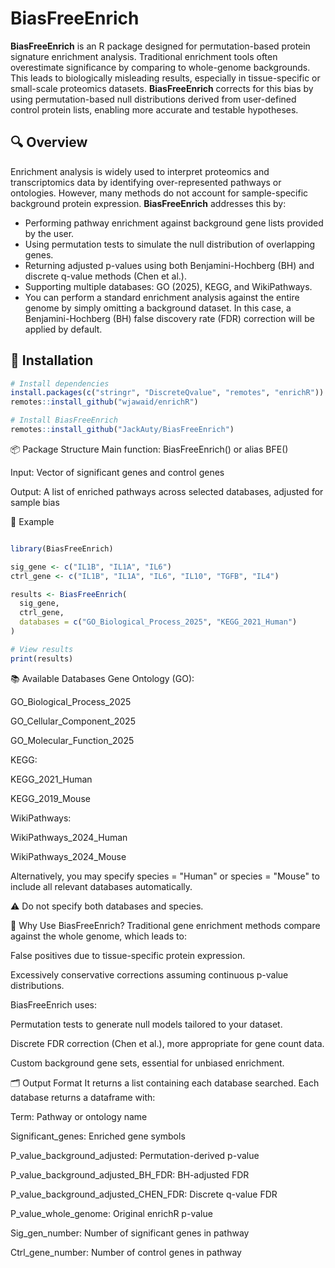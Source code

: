 
# BiasFreeEnrich

**BiasFreeEnrich** is an R package designed for permutation-based protein signature enrichment analysis. Traditional enrichment tools often overestimate significance by comparing to whole-genome backgrounds. This leads to biologically misleading results, especially in tissue-specific or small-scale proteomics datasets. **BiasFreeEnrich** corrects for this bias by using permutation-based null distributions derived from user-defined control protein lists, enabling more accurate and testable hypotheses.

## 🔍 Overview

Enrichment analysis is widely used to interpret proteomics and transcriptomics data by identifying over-represented pathways or ontologies. However, many methods do not account for sample-specific background protein expression. **BiasFreeEnrich** addresses this by:

- Performing pathway enrichment against background gene lists provided by the user.
- Using permutation tests to simulate the null distribution of overlapping genes.
- Returning adjusted p-values using both Benjamini-Hochberg (BH) and discrete q-value methods (Chen et al.).
- Supporting multiple databases: GO (2025), KEGG, and WikiPathways.
- You can perform a standard enrichment analysis against the entire genome by simply omitting a background dataset. In this case, a   Benjamini-Hochberg (BH) false discovery rate (FDR) correction will be applied by default.


## 🚀 Installation

```r
# Install dependencies
install.packages(c("stringr", "DiscreteQvalue", "remotes", "enrichR"))
remotes::install_github("wjawaid/enrichR")

# Install BiasFreeEnrich
remotes::install_github("JackAuty/BiasFreeEnrich")
```

📦 Package Structure
Main function: BiasFreeEnrich() or alias BFE()

Input: Vector of significant genes and control genes

Output: A list of enriched pathways across selected databases, adjusted for sample bias

🧪 Example
```r

library(BiasFreeEnrich)

sig_gene <- c("IL1B", "IL1A", "IL6")
ctrl_gene <- c("IL1B", "IL1A", "IL6", "IL10", "TGFB", "IL4")

results <- BiasFreeEnrich(
  sig_gene,
  ctrl_gene,
  databases = c("GO_Biological_Process_2025", "KEGG_2021_Human")
)

# View results
print(results)

```
📚 Available Databases
Gene Ontology (GO):

GO_Biological_Process_2025

GO_Cellular_Component_2025

GO_Molecular_Function_2025

KEGG:

KEGG_2021_Human

KEGG_2019_Mouse

WikiPathways:

WikiPathways_2024_Human

WikiPathways_2024_Mouse

Alternatively, you may specify species = "Human" or species = "Mouse" to include all relevant databases automatically.

⚠️ Do not specify both databases and species.

🧠 Why Use BiasFreeEnrich?
Traditional gene enrichment methods compare against the whole genome, which leads to:

False positives due to tissue-specific protein expression.

Excessively conservative corrections assuming continuous p-value distributions.

BiasFreeEnrich uses:

Permutation tests to generate null models tailored to your dataset.

Discrete FDR correction (Chen et al.), more appropriate for gene count data.

Custom background gene sets, essential for unbiased enrichment.

🗂️ Output Format
It returns a list containing each database searched.
Each database returns a dataframe with:

Term: Pathway or ontology name

Significant_genes: Enriched gene symbols

P_value_background_adjusted: Permutation-derived p-value

P_value_background_adjusted_BH_FDR: BH-adjusted FDR

P_value_background_adjusted_CHEN_FDR: Discrete q-value FDR

P_value_whole_genome: Original enrichR p-value

Sig_gen_number: Number of significant genes in pathway

Ctrl_gene_number: Number of control genes in pathway

